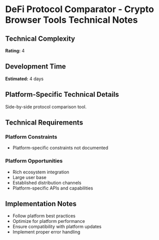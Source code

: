 # DeFi Protocol Comparator - Crypto Browser Tools Technical Notes

## Technical Complexity
**Rating:** 4

## Development Time
**Estimated:** 4 days

## Platform-Specific Technical Details
Side-by-side protocol comparison tool.

## Technical Requirements

### Platform Constraints
- Platform-specific constraints not documented

### Platform Opportunities
- Rich ecosystem integration
- Large user base
- Established distribution channels
- Platform-specific APIs and capabilities

## Implementation Notes
- Follow platform best practices
- Optimize for platform performance
- Ensure compatibility with platform updates
- Implement proper error handling
